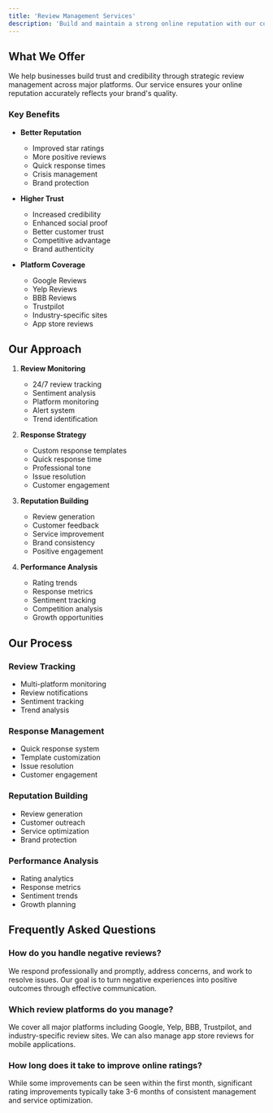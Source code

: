 ```yaml
---
title: 'Review Management Services'
description: 'Build and maintain a strong online reputation with our comprehensive review management services.'
---
```


## What We Offer

We help businesses build trust and credibility through strategic review management across major platforms. Our service ensures your online reputation accurately reflects your brand's quality.

### Key Benefits

- **Better Reputation**
  - Improved star ratings
  - More positive reviews
  - Quick response times
  - Crisis management
  - Brand protection

- **Higher Trust**
  - Increased credibility
  - Enhanced social proof
  - Better customer trust
  - Competitive advantage
  - Brand authenticity

- **Platform Coverage**
  - Google Reviews
  - Yelp Reviews
  - BBB Reviews
  - Trustpilot
  - Industry-specific sites
  - App store reviews

## Our Approach

1. **Review Monitoring**
   - 24/7 review tracking
   - Sentiment analysis
   - Platform monitoring
   - Alert system
   - Trend identification

2. **Response Strategy**
   - Custom response templates
   - Quick response time
   - Professional tone
   - Issue resolution
   - Customer engagement

3. **Reputation Building**
   - Review generation
   - Customer feedback
   - Service improvement
   - Brand consistency
   - Positive engagement

4. **Performance Analysis**
   - Rating trends
   - Response metrics
   - Sentiment tracking
   - Competition analysis
   - Growth opportunities

## Our Process

### Review Tracking
- Multi-platform monitoring
- Review notifications
- Sentiment tracking
- Trend analysis

### Response Management
- Quick response system
- Template customization
- Issue resolution
- Customer engagement

### Reputation Building
- Review generation
- Customer outreach
- Service optimization
- Brand protection

### Performance Analysis
- Rating analytics
- Response metrics
- Sentiment trends
- Growth planning

## Frequently Asked Questions

### How do you handle negative reviews?
We respond professionally and promptly, address concerns, and work to resolve issues. Our goal is to turn negative experiences into positive outcomes through effective communication.

### Which review platforms do you manage?
We cover all major platforms including Google, Yelp, BBB, Trustpilot, and industry-specific review sites. We can also manage app store reviews for mobile applications.

### How long does it take to improve online ratings?
While some improvements can be seen within the first month, significant rating improvements typically take 3-6 months of consistent management and service optimization.
